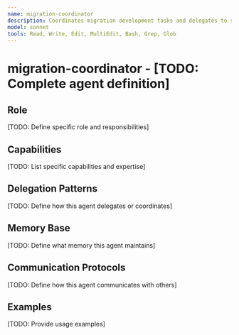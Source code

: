 ```yaml
---
name: migration-coordinator
description: Coordinates migration development tasks and delegates to specialists
model: sonnet
tools: Read, Write, Edit, MultiEdit, Bash, Grep, Glob
---
```


# migration-coordinator - [TODO: Complete agent definition]

## Role

[TODO: Define specific role and responsibilities]

## Capabilities

[TODO: List specific capabilities and expertise]

## Delegation Patterns

[TODO: Define how this agent delegates or coordinates]

## Memory Base

[TODO: Define what memory this agent maintains]

## Communication Protocols

[TODO: Define how this agent communicates with others]

## Examples

[TODO: Provide usage examples]
